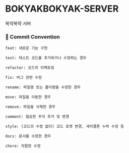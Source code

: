 # BOKYAKBOKYAK-SERVER
복약복약 서버

### 📌 Commit Convention
```
feat: 새로운 기능 구현

test: 테스트 코드를 추가하거나 수정하는 경우

refactor: 코드의 리팩토링

fix: 버그 관련 수정

rename: 파일명 또는 폴더명을 수정한 경우

move: 파일을 이동한 경우

remove: 파일을 삭제한 경우

comment: 필요한 주석 추가 및 변경

style: (코드의 수정 없이) 코드 포맷 변경, 세미콜론 누락 수정 등

docs: 문서를 수정한 경우

chore: 자잘한 수정
```